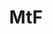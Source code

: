 ---
title: MtF
crosslinks:
- asktransgender
- Transgender_Surgeries
- TransSpace
- TransDIY
- traaaaaaannnnnnnnnns
- transvoice
- transtimelines
- transpositive
- transpassing
- mypartneristrans
- ftm
- ABraThatFits
- SkincareAddiction
- TransProTips
- xkcd
- TransLater
- all
- MTFSelfieTrain
- curlyhair
---